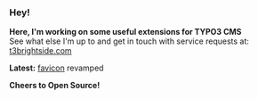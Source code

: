 ### Hey!

**Here, I'm working on some useful extensions for TYPO3 CMS**<br />See what else I'm up to and get in touch with service requests at: [t3brightside.com](https://t3brightside.com)

**Latest:** [favicon](https://github.com/t3brightside/favicon) revamped

**Cheers to Open Source!**
